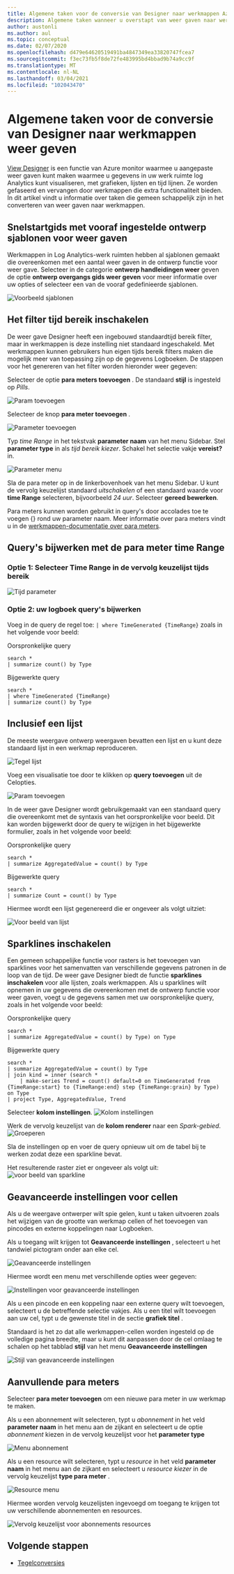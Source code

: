 ```yaml
---
title: Algemene taken voor de conversie van Designer naar werkmappen Azure Monitor weer geven
description: Algemene taken wanneer u overstapt van weer gaven naar werkmappen in Azure Monitor.
author: austonli
ms.author: aul
ms.topic: conceptual
ms.date: 02/07/2020
ms.openlocfilehash: d479e64620519491ba4847349ea33820747fcea7
ms.sourcegitcommit: f3ec73fb5f8de72fe483995bd4bbad9b74a9cc9f
ms.translationtype: MT
ms.contentlocale: nl-NL
ms.lasthandoff: 03/04/2021
ms.locfileid: "102043470"
---
```

# <a name="view-designer-to-workbooks-conversion-common-tasks"></a>Algemene taken voor de conversie van Designer naar werkmappen weer geven
[View Designer](view-designer.md) is een functie van Azure monitor waarmee u aangepaste weer gaven kunt maken waarmee u gegevens in uw werk ruimte log Analytics kunt visualiseren, met grafieken, lijsten en tijd lijnen. Ze worden gefaseerd en vervangen door werkmappen die extra functionaliteit bieden. In dit artikel vindt u informatie over taken die gemeen schappelijk zijn in het converteren van weer gaven naar werkmappen.


## <a name="quickstart-with-preset-view-designer-templates"></a>Snelstartgids met vooraf ingestelde ontwerp sjablonen voor weer gaven

Werkmappen in Log Analytics-werk ruimten hebben al sjablonen gemaakt die overeenkomen met een aantal weer gaven in de ontwerp functie voor weer gave. Selecteer in de categorie **ontwerp handleidingen weer** geven de optie **ontwerp overgangs gids weer geven** voor meer informatie over uw opties of selecteer een van de vooraf gedefinieerde sjablonen.

![Voorbeeld sjablonen](media/view-designer-conversion-tasks/templates.png)

## <a name="enabling-time-range-filter"></a>Het filter tijd bereik inschakelen
De weer gave Designer heeft een ingebouwd standaardtijd bereik filter, maar in werkmappen is deze instelling niet standaard ingeschakeld. Met werkmappen kunnen gebruikers hun eigen tijds bereik filters maken die mogelijk meer van toepassing zijn op de gegevens Logboeken. De stappen voor het genereren van het filter worden hieronder weer gegeven:

Selecteer de optie **para meters toevoegen** . De standaard **stijl** is ingesteld op *Pills*.

![Param toevoegen](media/view-designer-conversion-tasks/add-param.png)

 Selecteer de knop **para meter toevoegen** .

![Parameter toevoegen](media/view-designer-conversion-tasks/add-parameter.png)

Typ *time Range* in het tekstvak **parameter naam** van het menu Sidebar. Stel **parameter type** in als *tijd bereik kiezer*. Schakel het selectie vakje **vereist?** in.

![Parameter menu](media/view-designer-conversion-tasks/parameter-menu.png)

Sla de para meter op in de linkerbovenhoek van het menu Sidebar. U kunt de vervolg keuzelijst standaard *uitschakelen* of een standaard waarde voor **time Range** selecteren, bijvoorbeeld *24 uur*. Selecteer **gereed bewerken**.

Para meters kunnen worden gebruikt in query's door accolades toe te voegen {} rond uw parameter naam. Meer informatie over para meters vindt u in de [werkmappen-documentatie over para meters](https://github.com/microsoft/Application-Insights-Workbooks/blob/master/Documentation/Parameters/Parameters.md).

## <a name="updating-queries-with-the-timerange-parameter"></a>Query's bijwerken met de para meter time Range

### <a name="option-1-select-timerange-from-the-time-range-dropdown"></a>Optie 1: Selecteer Time Range in de vervolg keuzelijst tijds bereik

![Tijd parameter](media/view-designer-conversion-tasks/time-parameter.png)

### <a name="option-2-update-your-log-queries"></a>Optie 2: uw logboek query's bijwerken

Voeg in de query de regel toe: `| where TimeGenerated {TimeRange}` zoals in het volgende voor beeld:

Oorspronkelijke query
```KQL
search * 
| summarize count() by Type
```

Bijgewerkte query
```KQL
search * 
| where TimeGenerated {TimeRange} 
| summarize count() by Type
```

## <a name="including-a-list"></a>Inclusief een lijst
De meeste weergave ontwerp weergaven bevatten een lijst en u kunt deze standaard lijst in een werkmap reproduceren.

![Tegel lijst](media/view-designer-conversion-tasks/tile-list.png)

Voeg een visualisatie toe door te klikken op **query toevoegen** uit de Celopties.

![Param toevoegen](media/view-designer-conversion-tasks/add-param.png)

In de weer gave Designer wordt gebruikgemaakt van een standaard query die overeenkomt met de syntaxis van het oorspronkelijke voor beeld. Dit kan worden bijgewerkt door de query te wijzigen in het bijgewerkte formulier, zoals in het volgende voor beeld:

Oorspronkelijke query
```KQL
search * 
| summarize AggregatedValue = count() by Type
```

Bijgewerkte query
```KQL
search * 
| summarize Count = count() by Type
```

Hiermee wordt een lijst gegenereerd die er ongeveer als volgt uitziet:

![Voor beeld van lijst](media/view-designer-conversion-tasks/list-example.png)

## <a name="enabling-sparklines"></a>Sparklines inschakelen
Een gemeen schappelijke functie voor rasters is het toevoegen van sparklines voor het samenvatten van verschillende gegevens patronen in de loop van de tijd. De weer gave Designer biedt de functie **sparklines inschakelen** voor alle lijsten, zoals werkmappen. Als u sparklines wilt opnemen in uw gegevens die overeenkomen met de ontwerp functie voor weer gaven, voegt u de gegevens samen met uw oorspronkelijke query, zoals in het volgende voor beeld:

Oorspronkelijke query
```KQL
search *
| summarize AggregatedValue = count() by Type) on Type
```

Bijgewerkte query
```KQL
search * 
| summarize AggregatedValue = count() by Type
| join kind = inner (search * 
    | make-series Trend = count() default=0 on TimeGenerated from {TimeRange:start} to {TimeRange:end} step {TimeRange:grain} by Type) on Type
| project Type, AggregatedValue, Trend
```

Selecteer **kolom instellingen**.
![Kolom instellingen](media/view-designer-conversion-tasks/column-settings.png)

Werk de vervolg keuzelijst van de **kolom renderer** naar een *Spark-gebied*.
![Groeperen](media/view-designer-conversion-tasks/sparkline.png)

Sla de instellingen op en voer de query opnieuw uit om de tabel bij te werken zodat deze een sparkline bevat.

Het resulterende raster ziet er ongeveer als volgt uit: ![ voor beeld van sparkline](media/view-designer-conversion-tasks/sparkline-example.png)

## <a name="advanced-cell-settings"></a>Geavanceerde instellingen voor cellen
Als u de weergave ontwerper wilt spie gelen, kunt u taken uitvoeren zoals het wijzigen van de grootte van werkmap cellen of het toevoegen van pincodes en externe koppelingen naar Logboeken.

Als u toegang wilt krijgen tot **Geavanceerde instellingen** , selecteert u het tandwiel pictogram onder aan elke cel.

![Geavanceerde instellingen](media/view-designer-conversion-tasks/advanced-settings.png)

Hiermee wordt een menu met verschillende opties weer gegeven:

![Instellingen voor geavanceerde instellingen](media/view-designer-conversion-tasks/advanced-settings-settings.png)

Als u een pincode en een koppeling naar een externe query wilt toevoegen, selecteert u de betreffende selectie vakjes. Als u een titel wilt toevoegen aan uw cel, typt u de gewenste titel in de sectie **grafiek titel** .

Standaard is het zo dat alle werkmappen-cellen worden ingesteld op de volledige pagina breedte, maar u kunt dit aanpassen door de cel omlaag te schalen op het tabblad **stijl** van het menu **Geavanceerde instellingen**

![Stijl van geavanceerde instellingen](media/view-designer-conversion-tasks/advanced-settings-style.png)

 
## <a name="additional-parameters"></a>Aanvullende para meters
Selecteer **para meter toevoegen** om een nieuwe para meter in uw werkmap te maken. 

Als u een abonnement wilt selecteren, typt u *abonnement* in het veld **parameter naam** in het menu aan de zijkant en selecteert u de optie *abonnement* kiezen in de vervolg keuzelijst voor het **parameter type**

![Menu abonnement](media/view-designer-conversion-tasks/subscription-filter.png)

Als u een resource wilt selecteren, typt u *resource* in het veld **parameter naam** in het menu aan de zijkant en selecteert u *resource kiezer* in de vervolg keuzelijst **type para meter** .

![Resource menu](media/view-designer-conversion-tasks/resource-filter.png)

Hiermee worden vervolg keuzelijsten ingevoegd om toegang te krijgen tot uw verschillende abonnementen en resources.

![Vervolg keuzelijst voor abonnements resources](media/view-designer-conversion-tasks/subscription-resource.png)


## <a name="next-steps"></a>Volgende stappen
- [Tegelconversies](view-designer-conversion-tiles.md)
